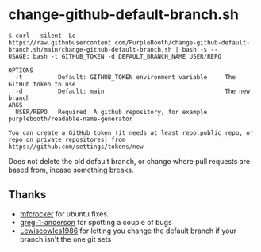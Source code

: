 # change-github-default-branch.sh

``` shell
$ curl --silent -Lo - https://raw.githubusercontent.com/PurpleBooth/change-github-default-branch.sh/main/change-github-default-branch.sh | bash -s --
USAGE: bash -t GITHUB_TOKEN -d DEFAULT_BRANCH_NAME USER/REPO

OPTIONS
  -t          Default: GITHUB_TOKEN environment variable     The GitHub token to use
  -d          Default: main                                  The new branch
ARGS
  USER/REPO   Required  A github repository, for example purplebooth/readable-name-generator

You can create a GitHub token (it needs at least repo:public_repo, or repo on private repositores) from https://github.com/settings/tokens/new
```

Does not delete the old default branch, or change where pull requests
are based from, incase something breaks.

## Thanks

  - [mfcrocker](https://github.com/mfcrocker) for ubuntu fixes.
  - [greg-1-anderson](https://github.com/greg-1-anderson) for spotting a
    couple of bugs
  - [Lewiscowles1986](https://github.com/Lewiscowles1986) for letting
    you change the default branch if your branch isn't the one git sets
